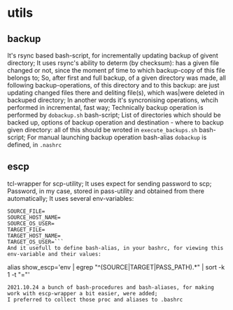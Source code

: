 # utils
## backup
It's rsync based bash-script, for incrementally updating backup of givent directory;
It uses rsync's ability to determ (by checksum): has a given file changed or not, since the moment pf time to which backup-copy of this file belongs to;
So, after first and full backup, of a given directory was made, all following backup-operations, of this directory and to this backup: are just updating changed files there and deliting file(s), which was|were deleted in backuped directory;
In another words it's syncronising operations, whcih performed in incremental, fast way;
Technically backup operation is performed by `dobackup.sh` bash-script;
List of directories which should be backed up, options of backup operation and destination - where to backup given directory: all of this should be wroted in `execute_backups.sh` bash-script;
For manual launching backup operation bash-alias `dobackup` is defined, in `.nashrc`
## escp 
tcl-wrapper for scp-utility; 
It uses expect for sending password to scp;
Password, in my case, stored in pass-utility and obtained from there automatically;
It uses several env-variables:
```PASS_PATH=
SOURCE_FILE=
SOURCE_HOST_NAME=
SOURCE_OS_USER=
TARGET_FILE=
TARGET_HOST_NAME=
TARGET_OS_USER=```
And it usefull to define bash-alias, in your bashrc, for viewing this env-variable and their values:
```
alias show_escp='env | egrep "^(SOURCE|TARGET|PASS_PATH).*" | sort -k 1 -t "="'
```
2021.10.24 a bunch of bash-procedures and bash-aliases, for making work with escp-wrapper a bit easier, were added; 
I preferred to collect those proc and aliases to .bashrc
